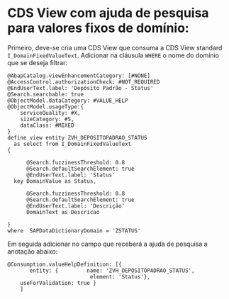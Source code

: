 # CDS View com ajuda de pesquisa para valores fixos de domínio:

Primeiro, deve-se cria uma CDS View que consuma a CDS View standard `I_DomainFixedValueText`.
Adicionar na cláusula `WHERE` o nome do domínio que se deseja filtrar:

```abap
@AbapCatalog.viewEnhancementCategory: [#NONE]
@AccessControl.authorizationCheck: #NOT_REQUIRED
@EndUserText.label: 'Depósito Padrão - Status'
@Search.searchable: true
@ObjectModel.dataCategory: #VALUE_HELP
@ObjectModel.usageType:{
    serviceQuality: #X,
    sizeCategory: #S,
    dataClass: #MIXED
}
define view entity ZVH_DEPOSITOPADRAO_STATUS
  as select from I_DomainFixedValueText
{

      @Search.fuzzinessThreshold: 0.8
      @Search.defaultSearchElement: true
      @EndUserText.label: 'Status'
  key DomainValue as Status,

      @Search.fuzzinessThreshold: 0.8
      @Search.defaultSearchElement: true
      @EndUserText.label: 'Descrição'
      DomainText as Descricao

}
where  SAPDataDictionaryDomain = 'ZSTATUS' 
```

Em seguida adicionar no campo que receberá a ajuda de pesquisa a anotação abaixo:

```abap
@Consumption.valueHelpDefinition: [{
       entity: {         name: 'ZVH_DEPOSITOPADRAO_STATUS',
                          element: 'Status'},
    useForValidation: true }
    ]         
```    